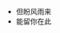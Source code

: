 -  但盼风雨来
-  能留你在此


<!---
YukinoUmi/YukinoUmi is a ✨ special ✨ repository because its `README.md` (this file) appears on your GitHub profile.
You can click the Preview link to take a look at your changes.
--->
